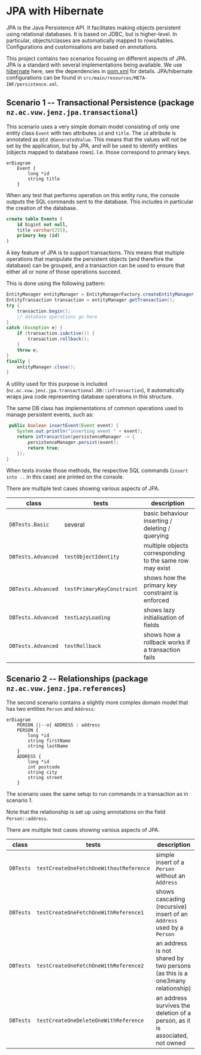 # JPA with Hibernate

JPA is the Java Persistence API. It facilitates making objects persistent using relational databases.
It is based on JDBC, but is higher-level. In particular, objects/classes are automatically mapped 
to rows/tables. Configurations and customisations are based on annotations. 

This project contains two scenarios focusing on different aspects of JPA. 
JPA is a standard with several implementations being available.
We use [hibernate](https://hibernate.org/) here, see the dependencies in [pom.xml](pom.xml) for details.
JPA/hibernate configurations can be found in `src/main/resources/META-INF/persistence.xml`.

## Scenario 1 -- Transactional Persistence (package `nz.ac.vuw.jenz.jpa.transactional`)

This scenario uses a very simple domain model consisting of only one entity class `Event`
with two attributes `id` and `title`. The `id` attribute is annotated as `@Id @GeneratedValue`. 
This means that the values will not be set by the application, but by JPA, and will be 
used to identify entities (objects mapped to database rows). 
I.e. those correspond to primary keys.

```mermaid
erDiagram
    Event {
        long *id
        string title
    }
```

When any test that performs operation on this entity runs, the console outputs the SQL commands 
sent to the database. This includes in particular the creation of the database.

```sql
create table Events (
    id bigint not null,
    title varchar(255),
    primary key (id)
)
```

A key feature of JPA is to support transactions. This means that multiple operations that 
manipulate the persistent objects (and therefore the database) can be grouped, and a transaction
can be used to ensure that either all or none of those operations succeed. 

This is done using the following pattern:

```java
EntityManager entityManager = EntityManagerFactory.createEntityManager();
EntityTransaction transaction = entityManager.getTransaction();
try {
    transaction.begin();
    // database operations go here
}
catch (Exception e) {
    if (transaction.isActive()) {
        transaction.rollback();
    }
    throw e;
}
finally {
    entityManager.close();
}
```

A utility used for this purpose is included (`nz.ac.vuw.jenz.jpa.transactional.DB::inTransaction`), it automatically wraps java code representing
database operations in this structure. 

The same DB class has implementations of common operations used to manage persistent events, 
such as:

```java
 public boolean insertEvent(Event event) {
    System.out.println("inserting event " + event);
    return inTransaction(persistenceManager -> {
        persistenceManager.persist(event);
        return true;
    });
}
```

When tests invoke those methods, the respective SQL commands (`insert into ..` in this case)
are printed on the console. 

There are multiple test cases showing various aspects of JPA. 

| class              | tests                      | description                                              |
|--------------------|----------------------------|----------------------------------------------------------|
| `DBTests.Basic`    | several                    | basic behaviour inserting / deleting / querying          |
| `DBTests.Advanced` | `testObjectIdentity`       | multiple objects corresponding to the same row may exist |
| `DBTests.Advanced` | `testPrimaryKeyConstraint` | shows how the primary key constraint is enforced         |
| `DBTests.Advanced` | `testLazyLoading`          | shows lazy initialisation of fields                      |
| `DBTests.Advanced` | `testRollback`             | shows how a rollback works if a transaction fails        |



## Scenario 2 -- Relationships (package `nz.ac.vuw.jenz.jpa.references`)

The second scenario contains a slightly more complex domain model that has two entities
`Person` and `Address`:

```mermaid
erDiagram
    PERSON ||--o{ ADDRESS : address
    PERSON {
        long *id
        string firstName
        string lastName
    }
    ADDRESS {
        long *id
        int postcode
        string city
        string street
    }
```

The scenario uses the same setup to run commands in a transaction as in scenario 1. 

Note that the relationship is set up using annotations on the field `Person::address`.

There are multiple test cases showing various aspects of JPA.

| class         | tests                                   | description                                                                  |
|---------------|-----------------------------------------|------------------------------------------------------------------------------|
| `DBTests` | `testCreateOneFetchOneWithoutReference` | simple insert of a `Person` without an `Address`                             |
| `DBTests` | `testCreateOneFetchOneWithReference1`   | shows cascading (recursive) insert of an `Address` used by a `Person`        |
| `DBTests` | `testCreateOneFetchOneWithReference2`   | an address is not shared by two persons (as this is a one3many relationship) |
| `DBTests` | `testCreateOneDeleteOneWithReference`   | an address survives the deletion of a person, as it is associated, not owned |
